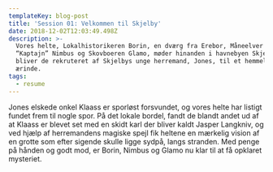 ```yaml
---
templateKey: blog-post
title: 'Session 01: Velkommen til Skjelby'
date: 2018-12-02T12:03:49.498Z
description: >-
  Vores helte, Lokalhistorikeren Borin, en dværg fra Erebor, Måneelver og sejler
  “Kaptajn” Nimbus og Skovboeren Glamo, møder hinanden i havnebyen Skjelby. Her
  bliver de rekruteret af Skjelbys unge herremand, Jones, til et hemmeligt
  ærinde.
tags:
  - resume
---
```

Jones elskede onkel Klaass er sporløst forsvundet, og vores helte har listigt fundet frem til nogle spor. På det lokale bordel, fandt de blandt andet ud af at Klaass er blevet set med en skidt karl der bliver kaldt Jasper Langkniv, og ved hjælp af herremandens magiske spejl fik heltene en mærkelig vision af en grotte som efter sigende skulle ligge sydpå, langs stranden. Med penge på hånden og godt mod, er Borin, Nimbus og Glamo nu klar til at få opklaret mysteriet.
